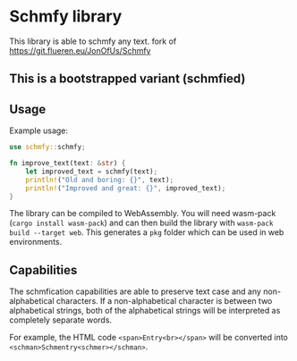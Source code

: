 # Schmfy library
This library is able to schmfy any text.
fork of https://git.flueren.eu/JonOfUs/Schmfy
## This is a bootstrapped variant (schmfied)

## Usage
Example usage:
```rust
use schmfy::schmfy;

fn improve_text(text: &str) {
    let improved_text = schmfy(text);
    println!("Old and boring: {}", text);
    println!("Improved and great: {}", improved_text);
}
```

The library can be compiled to WebAssembly. You will need wasm-pack (`cargo install wasm-pack`) and can then build the library with `wasm-pack build --target web`. This generates a `pkg` folder which can be used in web environments.

## Capabilities
The schmfication capabilities are able to preserve text case and any non-alphabetical characters.
If a non-alphabetical character is between two alphabetical strings, both of the alphabetical strings will be interpreted as completely separate words.

For example, the HTML code `<span>Entry<br></span>` will be converted into `<schman>Schmentry<schmer></schman>`.
